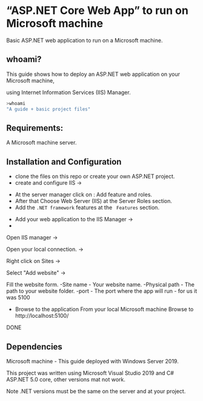 # “ASP.NET Core Web App” to run on Microsoft machine

Basic ASP.NET web application to run on a Microsoft machine.

## whoami?

This guide shows how to deploy an ASP.NET web application on your Microsoft machine,

using Internet Information Services (IIS) Manager.

```bash
>whoami
"A guide + basic project files"
```
## Requirements:

A Microsoft machine server.

## Installation and Configuration


- clone the files on this repo or create your own ASP.NET project.
- create and configure IIS -> 
* At the server manager click on : Add feature and roles.
* After that Choose Web Server (IIS) at the Server Roles section.
* Add the ```.NET framework``` features at the ``` Features``` section.

- Add your web application to the IIS Manager ->
- 
Open IIS manager ->

Open your local connection. ->

Right click on Sites ->

Select "Add website" ->

Fill the website form.
 -Site name - Your website name.
 -Physical path - The path to your website folder.
 -port - The port where the app will run - for us it was 5100

- Browse to the application
From your local Microsoft machine Browse to http://localhost:5100/

DONE

## Dependencies

Microsoft machine - This guide deployed with Windows Server 2019.

This project was written using Microsoft Visual Studio 2019 and C# ASP.NET 5.0 core, other versions mat not work.

Note .NET versions must be the same on the server and at your project.
